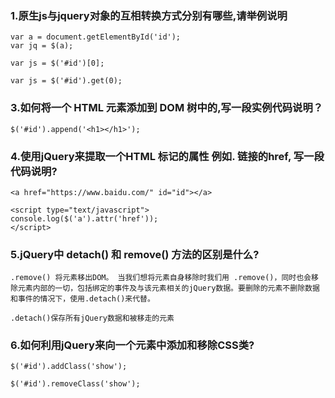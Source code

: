 ### 1.原生js与jquery对象的互相转换方式分别有哪些,请举例说明

```
var a = document.getElementById('id');
var jq = $(a);

var js = $('#id')[0];

var js = $('#id').get(0);

```

### 3.如何将一个 HTML 元素添加到 DOM 树中的,写一段实例代码说明？

```
$('#id').append('<h1></h1>');

```

### 4.使用jQuery来提取一个HTML 标记的属性 例如. 链接的href, 写一段代码说明?

```
<a href="https://www.baidu.com/" id="id"></a>

<script type="text/javascript">
console.log($('a').attr('href'));
</script>

```

### 5.jQuery中 detach() 和 remove() 方法的区别是什么?

```
.remove() 将元素移出DOM。 当我们想将元素自身移除时我们用 .remove()，同时也会移除元素内部的一切，包括绑定的事件及与该元素相关的jQuery数据。要删除的元素不删除数据和事件的情况下，使用.detach()来代替。

.detach()保存所有jQuery数据和被移走的元素

```

### 6.如何利用jQuery来向一个元素中添加和移除CSS类?

```
$('#id').addClass('show');

$('#id').removeClass('show');

```

### 
